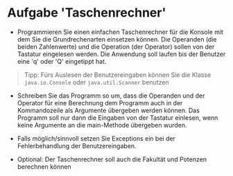 # Aufgabe 'Taschenrechner'

- Programmieren Sie einen einfachen Taschenrechner für die Konsole mit dem Sie die Grundrechenarten einsetzen können. Die Operanden (die beiden Zahlenwerte) und die Operation (der Operator) sollen von der Tastatur eingelesen werden. Die Anwendung soll laufen bis der Benutzer eine 'q' oder 'Q' eingetippt hat.

> Tipp: Fürs Auslesen der Benutzereingaben können Sie die Klasse `java.io.Console` oder `java.util.Scanner` benutzen

- Schreiben Sie das Programm so um, dass die Operanden und der Operator für eine Berechnung dem Programm auch in der Kommandozeile als Argumente übergeben werden können. Das Programm soll nur dann die Eingaben von der Tastatur einlesen, wenn keine Argumente an die main-Methode übergeben wurden.

- Falls möglich/sinnvoll setzen Sie Exceptions ein bei der Fehlerbehandlung der Benutzereingaben.  

- Optional: Der Taschenrechner soll auch die Fakultät und Potenzen berechnen können
